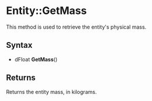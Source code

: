 # Entity::GetMass

This method is used to retrieve the entity's physical mass.

## Syntax

- dFloat **GetMass**()

## Returns

Returns the entity mass, in kilograms.

